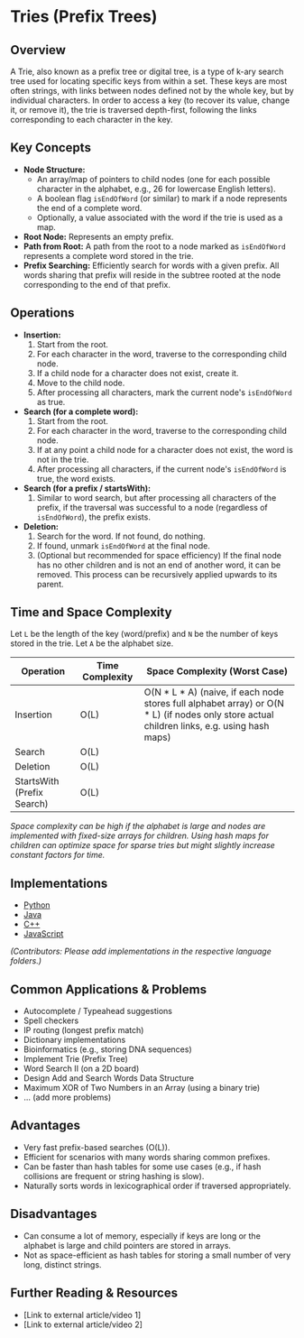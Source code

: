# Tries (Prefix Trees)

## Overview

A Trie, also known as a prefix tree or digital tree, is a type of k-ary search tree used for locating specific keys from within a set. These keys are most often strings, with links between nodes defined not by the whole key, but by individual characters. In order to access a key (to recover its value, change it, or remove it), the trie is traversed depth-first, following the links corresponding to each character in the key.

## Key Concepts

*   **Node Structure:**
    *   An array/map of pointers to child nodes (one for each possible character in the alphabet, e.g., 26 for lowercase English letters).
    *   A boolean flag `isEndOfWord` (or similar) to mark if a node represents the end of a complete word.
    *   Optionally, a value associated with the word if the trie is used as a map.
*   **Root Node:** Represents an empty prefix.
*   **Path from Root:** A path from the root to a node marked as `isEndOfWord` represents a complete word stored in the trie.
*   **Prefix Searching:** Efficiently search for words with a given prefix. All words sharing that prefix will reside in the subtree rooted at the node corresponding to the end of that prefix.

## Operations

*   **Insertion:**
    1.  Start from the root.
    2.  For each character in the word, traverse to the corresponding child node.
    3.  If a child node for a character does not exist, create it.
    4.  Move to the child node.
    5.  After processing all characters, mark the current node's `isEndOfWord` as true.
*   **Search (for a complete word):**
    1.  Start from the root.
    2.  For each character in the word, traverse to the corresponding child node.
    3.  If at any point a child node for a character does not exist, the word is not in the trie.
    4.  After processing all characters, if the current node's `isEndOfWord` is true, the word exists.
*   **Search (for a prefix / startsWith):**
    1.  Similar to word search, but after processing all characters of the prefix, if the traversal was successful to a node (regardless of `isEndOfWord`), the prefix exists.
*   **Deletion:**
    1.  Search for the word. If not found, do nothing.
    2.  If found, unmark `isEndOfWord` at the final node.
    3.  (Optional but recommended for space efficiency) If the final node has no other children and is not an end of another word, it can be removed. This process can be recursively applied upwards to its parent.

## Time and Space Complexity

Let `L` be the length of the key (word/prefix) and `N` be the number of keys stored in the trie. Let `A` be the alphabet size.

| Operation | Time Complexity | Space Complexity (Worst Case) |
|-----------|-----------------|-------------------------------|
| Insertion | O(L)            | O(N * L * A) (naive, if each node stores full alphabet array) or O(N * L) (if nodes only store actual children links, e.g. using hash maps) |
| Search    | O(L)            |                               |
| Deletion  | O(L)            |                               |
| StartsWith (Prefix Search) | O(L) |                           |

*Space complexity can be high if the alphabet is large and nodes are implemented with fixed-size arrays for children. Using hash maps for children can optimize space for sparse tries but might slightly increase constant factors for time.*

## Implementations

*   [Python](./Implementations/Python/)
*   [Java](./Implementations/Java/)
*   [C++](./Implementations/Cpp/)
*   [JavaScript](./Implementations/JavaScript/)

*(Contributors: Please add implementations in the respective language folders.)*

## Common Applications & Problems

*   Autocomplete / Typeahead suggestions
*   Spell checkers
*   IP routing (longest prefix match)
*   Dictionary implementations
*   Bioinformatics (e.g., storing DNA sequences)
*   Implement Trie (Prefix Tree)
*   Word Search II (on a 2D board)
*   Design Add and Search Words Data Structure
*   Maximum XOR of Two Numbers in an Array (using a binary trie)
*   ... (add more problems)

## Advantages

*   Very fast prefix-based searches (O(L)).
*   Efficient for scenarios with many words sharing common prefixes.
*   Can be faster than hash tables for some use cases (e.g., if hash collisions are frequent or string hashing is slow).
*   Naturally sorts words in lexicographical order if traversed appropriately.

## Disadvantages

*   Can consume a lot of memory, especially if keys are long or the alphabet is large and child pointers are stored in arrays.
*   Not as space-efficient as hash tables for storing a small number of very long, distinct strings.

## Further Reading & Resources

*   [Link to external article/video 1]
*   [Link to external article/video 2]
